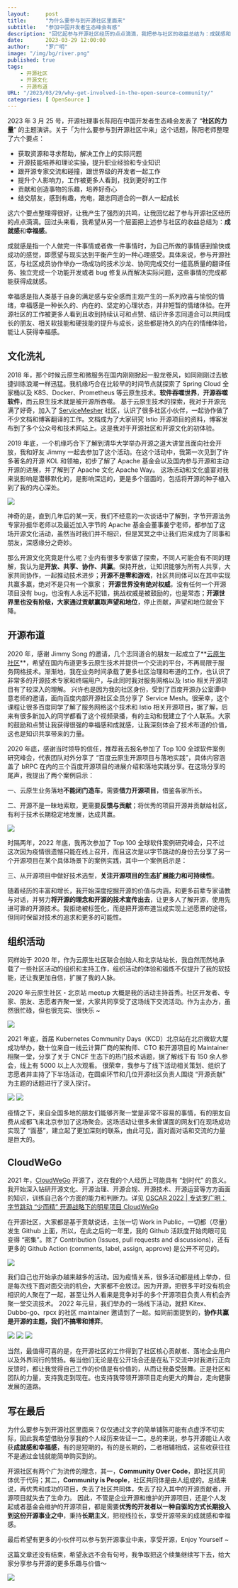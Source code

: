 ```yaml
---
layout:     post 
title:      "为什么要参与到开源社区里面来"
subtitle:   "参加中国开发者生态峰会有感"
description: "回忆起参与开源社区经历的点点滴滴，我把参与社区的收益总结为：成就感和幸福感。"
date:       2023-03-29 12:00:00
author:     "罗广明"
image: "/img/bg/river.png"
published: true
tags:
    - 开源社区
    - 开源文化
    - 开源布道
URL: "/2023/03/29/why-get-involved-in-the-open-source-community/"
categories: [ OpenSource ]    
---
```


2023 年 3 月 25 号，开源社理事长陈阳在中国开发者生态峰会发表了 “**社区的力量**” 的主题演讲。关于「为什么要参与到开源社区中来」这个话题，陈阳老师整理了六个要点：

* 获取资源和寻求帮助，解决工作上的实际问题
* 开源技能培养和理论实操，提升职业经验和专业知识
* 跟开源专家交流和碰撞，跟世界级的开发者一起工作
* 提升个人影响力，工作被更多人看到，找到更好的工作
* 贡献和创造事物的乐趣，培养好奇心
* 结交朋友，感到有趣，充电，跟志同道合的一群人一起成长

这六个要点整理得很好，让我产生了强烈的共鸣，让我回忆起了参与开源社区经历的点点滴滴。回过头来看，我希望从另一个层面把上述参与社区的收益总结为：**成就感**和**幸福感**。

成就感是指一个人做完一件事情或者做一件事情时，为自己所做的事情感到愉快或成功的感觉，即愿望与现实达到平衡产生的一种心理感受。具体来说，参与开源社区，与社区成员协作举办一场成功的技术沙龙、协同完成交付一组高质量的翻译任务、独立完成一个功能开发或者 bug 修复从而解决实际问题，这些事情的完成都能获得成就感。

幸福感是指人类基于自身的满足感与安全感而主观产生的一系列欣喜与愉悦的情绪，幸福感是一种长久的、内在的、坚定的心理状态，并非短暂的情绪体验。在开源社区的工作被更多人看到且收到持续认可和点赞、结识许多志同道合可以共同成长的朋友、相关软技能和硬技能的提升与成长，这些都是持久的内在的情绪体验，能让人获得幸福感。

## 文化洗礼

2018 年，那个时候云原生和微服务在国内刚刚掀起一股龙卷风，如同刚刚过去敏捷训练浪潮一样迅猛。我机缘巧合在比较早的时间节点就探索了 Spring Cloud 全家桶以及 K8S、Docker、Prometheus 等云原生技术。**软件吞噬世界**，**开源吞噬软件**，而云原生技术就是被开源所吞噬。
基于云原生技术的探索，我对于开源充满了好奇，加入了 [ServiceMesher](https://github.com/servicemesher) 社区，认识了很多社区小伙伴，一起协作做了不少文档和博客翻译的工作。文档成为了大家研究 Istio 开源项目的资料，博客发布到了多个公众号和技术网站上。这是我对于开源社区和开源文化的初体验。

2019 年底，一个机缘巧合下了解到清华大学举办开源之道大讲堂且面向社会开放，我和好友 Jimmy 一起去参加了这个活动。在这个活动中，我第一次见到了许多著名的开源 KOL 和领袖，初步了解了 Apache 基金会以及国内参与开源和主动开源的进展，并了解到了 Apache 文化 Apache Way。
这场活动和文化盛宴对我来说影响是潜移默化的，是影响深远的，更是多个层面的，包括将开源的种子植入到了我的内心深处。

![](/img/why-get-involved-in-the-open-source-community/opensource-dao.jpeg)

神奇的是，直到几年后的某一天，我们不经意的一次谈话中了解到，字节开源法务专家孙振华老师以及最近加入字节的 Apache 基金会董事姜宁老师，都参加了这场开源文化活动，虽然当时我们并不相识，但是冥冥之中让我们后来成为了同事和朋友，深感缘分之奇妙。

那么开源文化究竟是什么呢？业内有很多专家做了探索，不同人可能会有不同的理解，我认为是**开放、共享、协作、共赢**。保持开放，让知识能够为所有人共享，大家共同协作，一起推动技术进步；**开源不是零和游戏**，社区共同体可以在其中实现共赢多赢，绝对不是只有一个赢家；
**开源世界没有绝对权威**，没有任何一个开源项目没有 bug，也没有人永远不犯错，挑战权威是被鼓励的，也是常态；**开源世界里也没有阶级，大家通过贡献赢取声望和地位**，停止贡献，声望和地位就会下降。

## 开源布道

2020 年，感谢 Jimmy Song 的邀请，几个志同道合的朋友一起成立了**[云原生社区](https://github.com/cloudnativeto)**，希望在国内布道更多云原生技术并提供一个交流的平台，不再局限于服务网格技术。渐渐地，我在业务时间承载了更多社区治理和布道的工作，也认识了非常多的开源技术专家和终端用户，与此同时我对服务网格以及 Istio 相关开源项目有了较深入的理解。
兴许也是因为我的社区身份，受到了百度开源办公室谭中意老师的邀请，面向百度内部开源社区全员分享了 Service Mesh。很荣幸，这个课程让很多百度同学了解了服务网格这个技术和 Istio 相关开源项目，据了解，后来有很多新加入的同学都看了这个视频录播，有的主动和我建立了个人联系。大家的鼓励和点赞让我获得很强的幸福感和成就感，让我深刻体会了技术布道的价值，这也是知识共享带来的力量。

2020 年底，感谢当时领导的信任，推荐我去报名参加了 Top 100 全球软件案例研究峰会，代表团队对外分享了 “百度云原生开源项目与落地实践”，具体内容涵盖了 bRPC 在内的三个百度开源项目的进展介绍和落地实践分享。在这场分享的尾声，我提出了两个案例启示：

一、云原生业务落地**不能闭门造车**，需要**借力开源项目**，借鉴各家所长。

二、开源不是一昧地索取，更需要**反馈与贡献**；将优秀的项目开源并贡献给社区，有利于技术长期稳定地发展，达成共赢。

![](/img/why-get-involved-in-the-open-source-community/top100.png)

时隔两年，2022 年底，我再次参加了 Top 100 全球软件案例研究峰会，只不过这次因为疫情很遗憾只能在线上召开，而且这次是以字节跳动的身份去分享了另一个开源项目在某个具体场景下的案例实践，其中一个案例启示是：

三、从开源项目中做好技术选型，**关注开源项目的生态扩展能力和可持续性**。

随着经历的丰富和增长，我开始深度挖掘开源的价值与内涵，和更多前辈专家请教与对话，并努力**将开源的理念和开源的技术宣传出去**，让更多人了解开源，使用先进可靠的开源技术。我拒绝被标签化，而是把开源布道当成实现上述愿景的途径，但同时保留对技术的追求和更多的可能性。

## 组织活动

同样始于 2020 年，作为云原生社区联合创始人和北京站站长，我自然而然地承载了一些社区活动的组织和主持工作，组织活动的体验和锻炼不仅提升了我的软技能，还让我更加自信，扩展了我的人脉。

2020 年云原生社区・北京站 meetup 大概是我的活动主持首秀。社区开发者、专家、朋友、志愿者齐聚一堂，大家共同享受了这场线下交流活动。作为主办方，虽然很忙碌，但也很充实、很快乐 ~

![](/img/why-get-involved-in-the-open-source-community/cloud-native-community.png)

2021 年底，首届 Kubernetes Community Days（KCD）北京站在北京微软大厦成功举办，数十位来自一线云计算厂商的架构师、CTO 和开源项目的 Maintainer 相聚一堂，分享了关于 CNCF 生态下的热门技术话题，据了解线下有 150 余人参会，线上有 5000 以上人次观看。
很荣幸，我参与了线下活动相关策划、组织了志愿者并主持了下半场活动，在圆桌环节和几位开源社区负责人围绕 “开源贡献” 为主题的话题进行了深入探讨。

![](/img/why-get-involved-in-the-open-source-community/kcd-round-table.png)
![](/img/why-get-involved-in-the-open-source-community/kcd-all.png)

疫情之下，来自全国多地的朋友们能够齐聚一堂是非常不容易的事情，有的朋友自费从成都飞来北京参加了这场聚会。这场活动让很多未曾谋面的网友们在现场成功实现了 “面基”，建立起了更加深刻的联系，由此可见，面对面对话和交流的力量是巨大的。

## CloudWeGo

2021 年，[CloudWeGo](https://github.com/cloudwego) 开源了，这在我的个人经历上可能具有 “划时代” 的意义。我开始深入钻研开源文化、开源治理、开源合规、开源技术、开源运营等方方面面的知识，训练自己各个方面的能力和判断力。详见 [OSCAR 2022 | 专访罗广明：字节跳动 “少而精” 开源战略下的明星项目 CloudWeGo](https://link.segmentfault.com/?enc=IYsm2mNDq0ova8suguld6A%3D%3D.rWAq8SiwxW3VsOsL9dT3JhTU4XqUppE4E4KS%2Bf17K20x7CI93l%2FIZ0KOjLNw0waAdkAdBAx8IOtgo4Vax6ry6g%3D%3D)

在开源社区，大家都是基于贡献说话，主张一切 Work in Public，一切都（尽量）发生 Github 上面，所以，在此之后的一年里，我的 Github 活跃度开始肉眼可见变得 “密集”。除了 Contribution (Issues, pull requests and discussions)，还有更多的 Github Action (comments, label, assign, approve) 是公开不可见的。

![](/img/why-get-involved-in-the-open-source-community/github.png)

我们自己也开始承办越来越多的活动。因为疫情关系，很多活动都是线上举办，但是每次线下面对面交流的机会，大家都不会放过。因为开源，把很多平时没有机会相识的人聚在了一起，甚至让外人看来是竞争对手的多个开源项目负责人有机会齐聚一堂交流技术。
2022 年元旦，我们举办的一场线下活动，就把 Kitex、Dubbo-go、rpcx 的社区 maintainer 邀请到了一起。如同前面提到的，**协作共赢是开源的主题，我们不搞零和博弈**。

![](/img/why-get-involved-in-the-open-source-community/cloudwego-meetup.png)
![](/img/why-get-involved-in-the-open-source-community/oscar-speech.png)
![](/img/why-get-involved-in-the-open-source-community/oscar-photo.png)

当然，最值得可喜的是，在开源社区的工作得到了社区核心贡献者、落地企业用户以及外界同行的赞扬。每当他们无论是在公开场合还是在私下交流中对我进行正向反馈时，都让我觉得自己工作的价值是有价值的，从而让我备受鼓舞。正是社区和团队的力量，支持我走到现在。也支持我带领开源项目走向更大的舞台，走向健康发展的道路。

## 写在最后

为什么要参与到开源社区里面来？仅仅通过文字的简单铺陈可能有点虚浮不切实际，因此我希望借助分享我的个人经历来佐证一二。总的来说，参与开源能让人收获**成就感和幸福感**，有的是短期的，有的是长期的，二者相辅相成，这些收获往往不是通过金钱就能简单购买到的。

开源社区有两个广为流传的理念，其一，**Community Over Code**，即社区共同体优于代码；其二，**Community is People**，社区共同体是由人组成的。总结来说，再优秀和成功的项目，失去了社区共同体，失去了投入其中的开源贡献者，开源项目就失去了生命力。
因此，不管是企业开源和维护的开源项目，还是个人发起或者基金会维护的开源项目，都是需要**优秀的开发者以一种自驱的方式长期投入到这份开源事业之中**，秉持**长期主义**，把视线拉长，享受开源带来的成就感和幸福感。

最后希望有更多的小伙伴可以参与到开源事业中来，享受开源，Enjoy Yourself ~

这篇文章还没有结束，希望永远不会有句号，我争取把这个续集继续写下去，给大家分享参与开源的更多乐趣与价值～

![](/img/why-get-involved-in-the-open-source-community/open-source-community.png)
